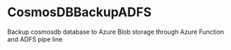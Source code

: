 # CosmosDBBackupADFS
Backup cosmosdb database to Azure Blob storage through Azure Function and ADFS pipe line
